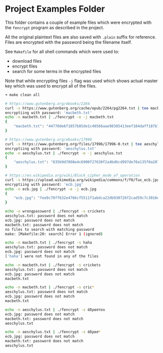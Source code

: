 # Project Examples Folder

This folder contains a couple of example files which were encrypted with the
`fencrypt` program as described in the project.

All the original plaintext files are also saved with `.plain` suffix for
reference. Files are encrypted with the password being the filename itself.

See `Makefile` for all shell commands which were used to:

- download files
- encrypt files
- search for some terms in the encrypted files

Note that while encrypting files `-j` flag was used which shows actual master
key which was used to encrypt all of the files.

```bash
➜ make clean all

# https://www.gutenberg.org/ebooks/2264
curl -s https://www.gutenberg.org/cache/epub/2264/pg2264.txt | tee macbeth.txt.plain > macbeth.txt
encryptiing with password: 'macbeth.txt'
echo -n macbeth.txt | ./fencrypt -e -j macbeth.txt
{
    "macbeth.txt": "44770de6f1857b85de1c40566aae98385413eef184daff187b7931fde6417dc0"
}

# https://www.gutenberg.org/ebooks/17996
curl -s https://www.gutenberg.org/files/17996/17996-0.txt | tee aeschylus.txt.plain > aeschylus.txt
encryptiing with password: 'aeschylus.txt'
echo -n aeschylus.txt | ./fencrypt -e -j aeschylus.txt
{
    "aeschylus.txt": "835b9d7898e4c6900f27630f2a4bd6cd997de70a135f0a2071511c8a5f20cea5"
}

# https://en.wikipedia.org/wiki/Block_cipher_mode_of_operation
curl -s https://upload.wikimedia.org/wikipedia/commons/f/f0/Tux_ecb.jpg | tee ecb.jpg.plain > ecb.jpg
encryptiing with password: 'ecb.jpg'
echo -n ecb.jpg | ./fencrypt -e -j ecb.jpg
{
    "ecb.jpg": "fee9c70ff632e4766cf5511f1abdca22db930726f2cad59c7c3016e504e558a4"
}

echo -n wrongpassword | ./fencrypt -s crickets
aeschylus.txt: password does not match
ecb.jpg: password does not match
macbeth.txt: password does not match
no files to search with matching password
make: [Makefile:20: search] Error 1 (ignored)

echo -n macbeth.txt | ./fencrypt -s haha
aeschylus.txt: password does not match
ecb.jpg: password does not match
['haha'] were not found in any of the files

echo -n macbeth.txt | ./fencrypt -s crickets
aeschylus.txt: password does not match
ecb.jpg: password does not match
macbeth.txt

echo -n macbeth.txt | ./fencrypt -s cric*
aeschylus.txt: password does not match
ecb.jpg: password does not match
macbeth.txt

echo -n aeschylus.txt | ./fencrypt -s άδραστου
ecb.jpg: password does not match
macbeth.txt: password does not match
aeschylus.txt

echo -n aeschylus.txt | ./fencrypt -s άδρασ*
ecb.jpg: password does not match
macbeth.txt: password does not match
aeschylus.txt
```
